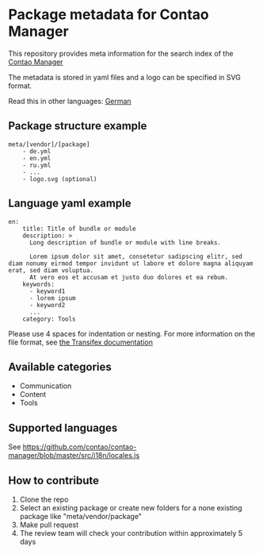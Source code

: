 
# Package metadata for Contao Manager

This repository provides meta information for the search index of the [Contao Manager](https://github.com/contao/contao-manager)

The metadata is stored in yaml files and a logo can be specified in SVG format.

Read this in other languages: [German](docs/de/index.md)

## Package structure example

    meta/[vendor]/[package]
        - de.yml
        - en.yml
        - ru.yml
        - ...
        - logo.svg (optional)

## Language yaml example

    en:
        title: Title of bundle or module
        description: >
          Long description of bundle or module with line breaks.
    
          Lorem ipsum dolor sit amet, consetetur sadipscing elitr, sed diam nonumy eirmod tempor invidunt ut labore et dolore magna aliquyam erat, sed diam voluptua.
          At vero eos et accusam et justo duo dolores et ea rebum.
        keywords:
          - keyword1
          - lorem ipsum
          - keyword2
          ...
        category: Tools

Please use 4 spaces for indentation or nesting.
For more information on the file format, see [the Transifex documentation][1]

## Available categories

- Communication
- Content
- Tools

## Supported languages

See https://github.com/contao/contao-manager/blob/master/src/i18n/locales.js

## How to contribute

1. Clone the repo
2. Select an existing package or create new folders for a none existing package like "meta/vendor/package"
3. Make pull request
4. The review team will check your contribution within approximately 5 days


[1]: https://docs.transifex.com/formats/yaml
